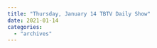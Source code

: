 ```yaml
---
title: "Thursday, January 14 TBTV Daily Show"
date: 2021-01-14
categories: 
  - "archives"
---
```



